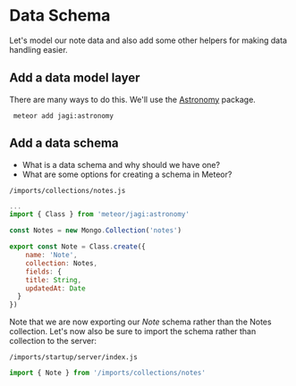# Data Schema

Let's model our note data and also add some other helpers for making data handling easier.

## Add a data model layer

There are many ways to do this.  We'll use the [Astronomy](https://github.com/jagi/meteor-astronomy/) package.

```  meteor add jagi:astronomy ```

## Add a data schema

- What is a data schema and why should we have one?
- What are some options for creating a schema in Meteor?

``` /imports/collections/notes.js ```

```js
...
import { Class } from 'meteor/jagi:astronomy'

const Notes = new Mongo.Collection('notes')

export const Note = Class.create({
	name: 'Note',
	collection: Notes,
	fields: {
    title: String,
    updatedAt: Date 
  }
})
```

Note that we are now exporting our *Note* schema rather than the Notes collection.  Let's now also be sure to import the schema rather than collection to the server:

``` /imports/startup/server/index.js ```

```js 
import { Note } from '/imports/collections/notes'
```